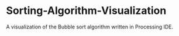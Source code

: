 # Sorting-Algorithm-Visualization
A visualization of the Bubble sort algorithm written in Processing IDE.
